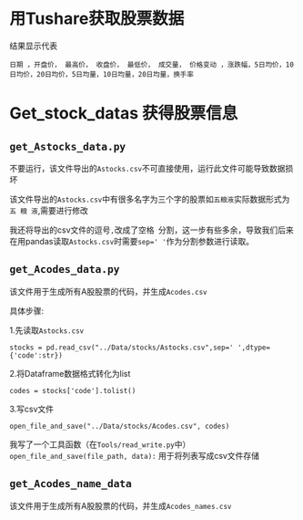 # 用Tushare获取股票数据
结果显示代表
```
日期 ，开盘价， 最高价， 收盘价， 最低价， 成交量， 价格变动 ，涨跌幅，5日均价，10日均价，20日均价，5日均量，10日均量，20日均量，换手率

```






# Get_stock_datas 获得股票信息
## `get_Astocks_data.py`
不要运行，该文件导出的`Astocks.csv`不可直接使用，运行此文件可能导致数据损坏

该文件导出的`Astocks.csv`中有很多名字为三个字的股票如`五粮液`实际数据形式为`五 粮 液`,需要进行修改

我还将导出的csv文件的逗号`,`改成了空格` `分割，这一步有些多余，导致我们后来在用pandas读取`Astocks.csv`时需要`sep=' '`作为分割参数进行读取。

## `get_Acodes_data.py`
该文件用于生成所有A股股票的代码，并生成`Acodes.csv`

具体步骤:

1.先读取`Astocks.csv`

`stocks = pd.read_csv("../Data/stocks/Astocks.csv",sep=' ',dtype={'code':str})`

2.将Dataframe数据格式转化为list

`codes = stocks['code'].tolist()`

3.写csv文件

`open_file_and_save("../Data/stocks/Acodes.csv", codes)`

我写了一个工具函数（在`Tools/read_write.py`中）
`open_file_and_save(file_path, data):`
用于将列表写成csv文件存储

## `get_Acodes_name_data`
该文件用于生成所有A股股票的代码，并生成`Acodes_names.csv`
